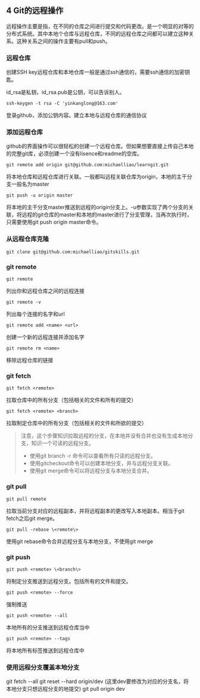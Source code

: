 
## 4 Git的远程操作

远程操作主要是指，在不同的仓库之间进行提交和代码更改。是一个明显的对等的分布式系统。其中本地个仓库与远程仓库，不同的远程仓库之间都可以建立这种关系。这种关系之间的操作主要有pull和push。

### **远程仓库**

创建SSH key远程仓库和本地仓库一般是通过ssh通信的，需要ssh通信的加密钥匙。

id_rsa是私钥，id_rsa.pub是公钥，可以告诉别人。
```
ssh-keygen -t rsa -C 'yinkanglong@163.com'
```

登录github，添加公钥内容。建立本地与远程仓库的通信协议

### **添加远程仓库**

github的界面操作可以很轻松的创建一个远程仓库。但如果想要直接上传自己本地的完整git库，必须创建一个没有lisence和readme的空库。

```
git remote add origin git@github.com:michaelliao/learngit.git
```
将本地仓库和远程仓库进行关联。一般都叫远程关联仓库为origin，本地的主干分支一般名为master

```
git push -u origin master
```

将本地的主干分支master推送到远程的origin分支上。-u参数实现了两个分支的关联，将远程的git仓库的master和本地的master进行了分支管理，当再次执行时，只需要使用git push origin master命令。

### **从远程仓库克隆**

```
git clone git@github.com:michaelliao/gitskills.git
```


### **git remote**

```
git remote
```

列出你和远程仓库之间的远程连接

```
git remote -v
```

列出每个连接的名字和url

```
git remote add <name> <url>
```

创建一个新的远程连接并添加名字
```
git remote rm <name>
```

移除远程仓库的链接

### **git fetch**

```
git fetch <remote>
```

拉取仓库中的所有分支（包括相关的文件和所有的提交）
```
git fetch <remote> <branch>
```

拉取制定仓库中的所有分支（包括相关的文件和所欲的提交）

> 注意，这个步骤知识拉取远程的分支，在本地并没有合并也没有生成本地分支，知识一个可读的远程分支。
> * 使用git branch -r 命令可以查看所有只读的远程分支。
> * 使用gitcheckout命令可以创建本地分支，并与远程分支关联。
> * 使用git merge命令可以将远程分支与本地分支合并。

### **git pull**
```
git pull remote
```

拉取当前分支对应的远程副本，并将远程副本的更改写入本地副本。相当于git fetch之后git merge。

```
git pull -rebase \<remote\>
```

使用git rebase命令合并远程分支与本地分支，不使用git merge

### **git push**

```
git push <remote> \<branch\>
```

将制定分支推送到远程分支。包括所有的文件和提交。

```
git push <remote> --force
```
强制推送
```
git push <remote> --all
```

本地所有的分支推送到远程仓库当中

```
git push <remote> --tags
```

将本地所有标签推送到远程仓库中

### 使用远程分支覆盖本地分支
git fetch --all
git reset --hard origin/dev (这里dev要修改为对应的分支名，将本地分支只想远程分支的地提交)
git pull origin dev